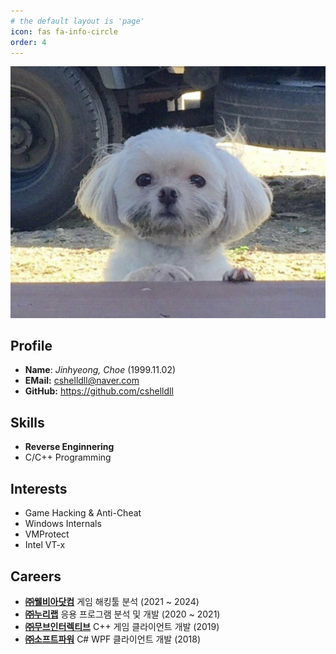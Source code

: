 ```yaml
---
# the default layout is 'page'
icon: fas fa-info-circle
order: 4
---
```


![](/assets/img/avatar.jpg)

## Profile
- **Name**: *Jinhyeong, Choe* (1999.11.02)
- **EMail:** cshelldll@naver.com
- **GitHub:** https://github.com/cshelldll

## Skills
- **Reverse Enginnering**
- C/C++ Programming

## Interests
- Game Hacking & Anti-Cheat
- Windows Internals
- VMProtect
- Intel VT-x

## Careers
- **[㈜웰비아닷컴](www.wellbia.com/)** 게임 해킹툴 분석 (2021 ~ 2024)
- **[㈜누리랩](www.nurilab.com/)** 응용 프로그램 분석 및 개발 (2020 ~ 2021)
- **[㈜무브인터렉티브](www.moveint.io/)** C++ 게임 클라이언트 개발 (2019)
- **[㈜소프트파워](www.soft-power.com/)** C# WPF 클라이언트 개발 (2018)
